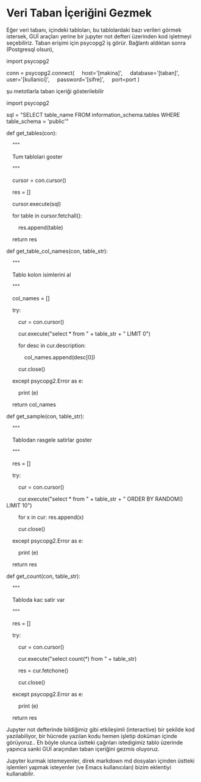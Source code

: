 # Veri Taban İçeriğini Gezmek

Eğer veri tabanı, içindeki tabloları, bu tablolardaki bazı verileri
görmek istersek, GUİ araçları yerine bir jupyter not defteri üzerinden
kod işletmeyi seçebiliriz. Taban erişimi için psycopg2 iş
görür. Bağlantı aldıktan sonra (Postgresql olsun),

import psycopg2

conn = psycopg2.connect(
    host='[makina]',
    database='[taban]',
    user='[kullanici]',
    password='[sifre]',
    port=port
)


şu metotlarla taban içeriği gösterilebilir

import psycopg2

sql = "SELECT table_name FROM information_schema.tables WHERE table_schema = 'public'"


def get_tables(con):

    """

    Tum tablolari goster

    """    

    cursor = con.cursor()

    res = []

    cursor.execute(sql)

    for table in cursor.fetchall():

        res.append(table)

    return res



def get_table_col_names(con, table_str):

    """

    Tablo kolon isimlerini al

    """

    col_names = []

    try:

        cur = con.cursor()

        cur.execute("select * from " + table_str + " LIMIT 0")

        for desc in cur.description:

            col_names.append(desc[0])        

        cur.close()

    except psycopg2.Error as e:

        print (e)

    return col_names



def get_sample(con, table_str):

    """

    Tablodan rasgele satirlar goster

    """

    res = []

    try:        

        cur = con.cursor()

        cur.execute("select * from " + table_str + " ORDER BY RANDOM() LIMIT 10")

        for x in cur: res.append(x)

        cur.close()

    except psycopg2.Error as e:

        print (e)

    return res



def get_count(con, table_str):

    """

    Tabloda kac satir var

    """    

    res = []

    try:        

        cur = con.cursor()

        cur.execute("select count(*) from " + table_str)

        res = cur.fetchone()

        cur.close()

    except psycopg2.Error as e:

        print (e)

    return res




Jupyter not defterinde bildiğimiz gibi etkileşimli (interactive) bir şekilde kod yazılabiliyor, bir hücrede yazılan kodu hemen işletip doküman içinde görüyoruz.. Eh böyle olunca üstteki çağrıları istedigimiz tablo üzerinde yapınca sanki GUİ araçından taban içeriğini gezmis oluyoruz.

Jupyter kurmak istemeyenler, direk markdown md dosyaları içinden üstteki işlemleri yapmak isteyenler (ve Emacs kullanıcıları) bizim eklentiyi kullanabilir.







